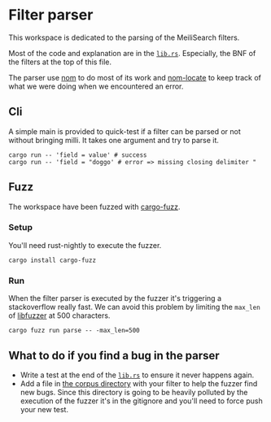# Filter parser

This workspace is dedicated to the parsing of the MeiliSearch filters.

Most of the code and explanation are in the [`lib.rs`](./src/lib.rs). Especially, the BNF of the filters at the top of this file.

The parser use [nom](https://docs.rs/nom/) to do most of its work and [nom-locate](https://docs.rs/nom_locate/) to keep track of what we were doing when we encountered an error.

## Cli
A simple main is provided to quick-test if a filter can be parsed or not without bringing milli.
It takes one argument and try to parse it.
```
cargo run -- 'field = value' # success
cargo run -- 'field = "doggo' # error => missing closing delimiter "
```

## Fuzz
The workspace have been fuzzed with [cargo-fuzz](https://rust-fuzz.github.io/book/cargo-fuzz.html).

### Setup
You'll need rust-nightly to execute the fuzzer.

```
cargo install cargo-fuzz
```

### Run
When the filter parser is executed by the fuzzer it's triggering a stackoverflow really fast. We can avoid this problem by limiting the `max_len` of [libfuzzer](https://llvm.org/docs/LibFuzzer.html) at 500 characters.
```
cargo fuzz run parse -- -max_len=500
```

## What to do if you find a bug in the parser

- Write a test at the end of the [`lib.rs`](./src/lib.rs) to ensure it never happens again.
- Add a file in [the corpus directory](./fuzz/corpus/parse/) with your filter to help the fuzzer find new bugs. Since this directory is going to be heavily polluted by the execution of the fuzzer it's in the gitignore and you'll need to force push your new test.
